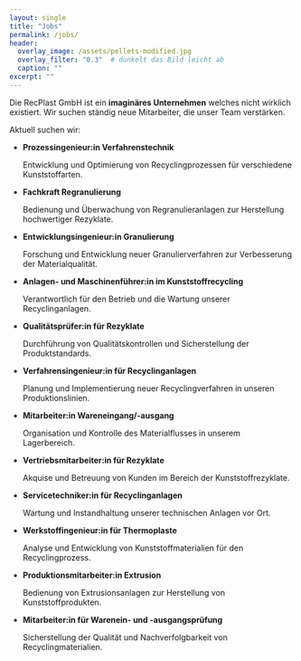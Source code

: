 ```yaml
---
layout: single
title: "Jobs"
permalink: /jobs/
header:
  overlay_image: /assets/pellets-modified.jpg
  overlay_filter: "0.3"  # dunkelt das Bild leicht ab
  caption: ""
excerpt: ""
---
```


Die RecPlast GmbH ist ein **imaginäres Unternehmen** welches nicht wirklich existiert. Wir suchen ständig neue Mitarbeiter, die unser Team verstärken.

Aktuell suchen wir:

* **Prozessingenieur:in Verfahrenstechnik**

  Entwicklung und Optimierung von Recyclingprozessen für verschiedene Kunststoffarten.
* **Fachkraft Regranulierung**

  Bedienung und Überwachung von Regranulieranlagen zur Herstellung hochwertiger Rezyklate.
* **Entwicklungsingenieur:in Granulierung**

  Forschung und Entwicklung neuer Granulierverfahren zur Verbesserung der Materialqualität.
* **Anlagen- und Maschinenführer:in im Kunststoffrecycling**

  Verantwortlich für den Betrieb und die Wartung unserer Recyclinganlagen.
* **Qualitätsprüfer:in für Rezyklate**

  Durchführung von Qualitätskontrollen und Sicherstellung der Produktstandards.
* **Verfahrensingenieur:in für Recyclinganlagen**

  Planung und Implementierung neuer Recyclingverfahren in unseren Produktionslinien.
* **Mitarbeiter:in Wareneingang/-ausgang**

  Organisation und Kontrolle des Materialflusses in unserem Lagerbereich.
* **Vertriebsmitarbeiter:in für Rezyklate**

  Akquise und Betreuung von Kunden im Bereich der Kunststoffrezyklate.
* **Servicetechniker:in für Recyclinganlagen**

  Wartung und Instandhaltung unserer technischen Anlagen vor Ort.
* **Werkstoffingenieur:in für Thermoplaste**

  Analyse und Entwicklung von Kunststoffmaterialien für den Recyclingprozess.
* **Produktionsmitarbeiter:in Extrusion**

  Bedienung von Extrusionsanlagen zur Herstellung von Kunststoffprodukten.
* **Mitarbeiter:in für Warenein- und -ausgangsprüfung**
  
  Sicherstellung der Qualität und Nachverfolgbarkeit von Recyclingmaterialien.
